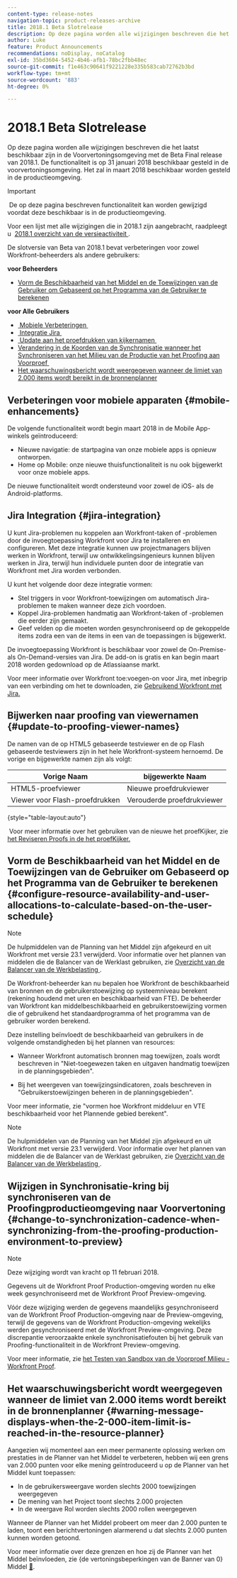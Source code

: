 ```yaml
---
content-type: release-notes
navigation-topic: product-releases-archive
title: 2018.1 Beta Slotrelease
description: Op deze pagina worden alle wijzigingen beschreven die het laatst beschikbaar zijn in de Voorvertoningsomgeving met de Beta Final release van 2018.1. De functionaliteit is op 31 januari 2018 beschikbaar gesteld in de voorvertoningsomgeving. Het zal in maart 2018 beschikbaar worden gesteld in de productieomgeving.
author: Luke
feature: Product Announcements
recommendations: noDisplay, noCatalog
exl-id: 35bd3604-5452-4b46-afb1-78bc2fbb48ec
source-git-commit: f1e463c90641f9221228e335b583cab72762b3bd
workflow-type: tm+mt
source-wordcount: '883'
ht-degree: 0%

---
```


# 2018.1 Beta Slotrelease

Op deze pagina worden alle wijzigingen beschreven die het laatst beschikbaar zijn in de Voorvertoningsomgeving met de Beta Final release van 2018.1. De functionaliteit is op 31 januari 2018 beschikbaar gesteld in de voorvertoningsomgeving. Het zal in maart 2018 beschikbaar worden gesteld in de productieomgeving.

>[!IMPORTANT]
>
> De op deze pagina beschreven functionaliteit kan worden gewijzigd voordat deze beschikbaar is in de productieomgeving.

Voor een lijst met alle wijzigingen die in 2018.1 zijn aangebracht, raadpleegt u  [&#x200B; 2018.1 overzicht van de versieactiviteit &#x200B;](../../../../product-announcements/product-releases/quarterly-release-archive/2018.1-release-activity/2018-1-release-activity-overview.md).

De slotversie van Beta van 2018.1 bevat verbeteringen voor zowel Workfront-beheerders als andere gebruikers:

**voor Beheerders**

* [Vorm de Beschikbaarheid van het Middel en de Toewijzingen van de Gebruiker om Gebaseerd op het Programma van de Gebruiker te berekenen](#configure-resource-availability-and-user-allocations-to-calculate-based-on-the-user-schedule)

**voor Alle Gebruikers**

* [&#x200B; Mobiele Verbeteringen &#x200B;](#mobile-enhancements)
* [&#x200B; Integratie Jira &#x200B;](#jira-integration)
* [&#x200B; Update aan het proefdrukken van kijkernamen &#x200B;](#update-to-proofing-viewer-names)
* [&#x200B; Verandering in de Koorden van de Synchronisatie wanneer het Synchroniseren van het Milieu van de Productie van het Proofing aan Voorproef &#x200B;](#change-to-synchronization-cadence-when-synchronizing-from-the-proofing-production-environment-to-preview)
* [Het waarschuwingsbericht wordt weergegeven wanneer de limiet van 2.000 items wordt bereikt in de bronnenplanner](#warning-message-displays-when-the-2-000-item-limit-is-reached-in-the-resource-planner)

## Verbeteringen voor mobiele apparaten {#mobile-enhancements}

De volgende functionaliteit wordt begin maart 2018 in de Mobile App-winkels geïntroduceerd:

* Nieuwe navigatie: de startpagina van onze mobiele apps is opnieuw ontworpen.
* Home op Mobile: onze nieuwe thuisfunctionaliteit is nu ook bijgewerkt voor onze mobiele apps.

De nieuwe functionaliteit wordt ondersteund voor zowel de iOS- als de Android-platforms.

## Jira Integration {#jira-integration}

U kunt Jira-problemen nu koppelen aan Workfront-taken of -problemen door de invoegtoepassing Workfront voor Jira te installeren en configureren. Met deze integratie kunnen uw projectmanagers blijven werken in Workfront, terwijl uw ontwikkelingsingenieurs kunnen blijven werken in Jira, terwijl hun individuele punten door de integratie van Workfront met Jira worden verbonden.

U kunt het volgende door deze integratie vormen:

* Stel triggers in voor Workfront-toewijzingen om automatisch Jira-problemen te maken wanneer deze zich voordoen.
* Koppel Jira-problemen handmatig aan Workfront-taken of -problemen die eerder zijn gemaakt.
* Geef velden op die moeten worden gesynchroniseerd op de gekoppelde items zodra een van de items in een van de toepassingen is bijgewerkt.

De invoegtoepassing Workfront is beschikbaar voor zowel de On-Premise- als On-Demand-versies van Jira. De add-on is gratis en kan begin maart 2018 worden gedownload op de Atlassiaanse markt.

Voor meer informatie over Workfront toe:voegen-on voor Jira, met inbegrip van een verbinding om het te downloaden, zie [&#x200B; Gebruikend Workfront met Jira.](https://support.workfront.com/hc/en-us/sections/115001130053)

## Bijwerken naar proofing van viewernamen {#update-to-proofing-viewer-names}

De namen van de op HTML5 gebaseerde testviewer en de op Flash gebaseerde testviewers zijn in het hele Workfront-systeem hernoemd. De vorige en bijgewerkte namen zijn als volgt: 

| **Vorige Naam** | **bijgewerkte Naam** |
|---|---|
| HTML5-proefviewer | Nieuwe proefdrukviewer |
| Viewer voor Flash-proefdrukken | Verouderde proefdrukviewer |

{style="table-layout:auto"}

 Voor meer informatie over het gebruiken van de nieuwe het proefKijker, zie [&#x200B; het Reviseren Proofs in de het proefKijker.](https://support.workfront.com/hc/en-us/sections/115000275214)

## Vorm de Beschikbaarheid van het Middel en de Toewijzingen van de Gebruiker om Gebaseerd op het Programma van de Gebruiker te berekenen {#configure-resource-availability-and-user-allocations-to-calculate-based-on-the-user-schedule}

>[!NOTE]
>
>De hulpmiddelen van de Planning van het Middel zijn afgekeurd en uit Workfront met versie 23.1 verwijderd. Voor informatie over het plannen van middelen die de Balancer van de Werklast gebruiken, zie [&#x200B; Overzicht van de Balancer van de Werkbelasting &#x200B;](../../../../resource-mgmt/workload-balancer/overview-workload-balancer.md).

De Workfront-beheerder kan nu bepalen hoe Workfront de beschikbaarheid van bronnen en de gebruikerstoewijzing op systeemniveau berekent (rekening houdend met uren en beschikbaarheid van FTE). De beheerder van Workfront kan middelbeschikbaarheid en gebruikerstoewijzing vormen die of gebruikend het standaardprogramma of het programma van de gebruiker worden berekend.

Deze instelling beïnvloedt de beschikbaarheid van gebruikers in de volgende omstandigheden bij het plannen van resources:

* Wanneer Workfront automatisch bronnen mag toewijzen, zoals wordt beschreven in &quot;Niet-toegewezen taken en uitgaven handmatig toewijzen in de planningsgebieden&quot;.

* Bij het weergeven van toewijzingsindicatoren, zoals beschreven in &quot;Gebruikerstoewijzingen beheren in de planningsgebieden&quot;.

Voor meer informatie, zie &quot;vormen hoe Workfront middeluur en VTE beschikbaarheid voor het Plannende gebied berekent&quot;.

>[!NOTE]
>
>De hulpmiddelen van de Planning van het Middel zijn afgekeurd en uit Workfront met versie 23.1 verwijderd. Voor informatie over het plannen van middelen die de Balancer van de Werklast gebruiken, zie [&#x200B; Overzicht van de Balancer van de Werkbelasting &#x200B;](../../../../resource-mgmt/workload-balancer/overview-workload-balancer.md).


## Wijzigen in Synchronisatie-kring bij synchroniseren van de Proofingproductieomgeving naar Voorvertoning {#change-to-synchronization-cadence-when-synchronizing-from-the-proofing-production-environment-to-preview}

>[!NOTE]
>
>Deze wijziging wordt van kracht op 11 februari 2018.

Gegevens uit de Workfront Proof Production-omgeving worden nu elke week gesynchroniseerd met de Workfront Proof Preview-omgeving.

Vóór deze wijziging werden de gegevens maandelijks gesynchroniseerd van de Workfront Proof Production-omgeving naar de Preview-omgeving, terwijl de gegevens van de Workfront Production-omgeving wekelijks werden gesynchroniseerd met de Workfront Preview-omgeving. Deze discrepantie veroorzaakte enkele synchronisatiefouten bij het gebruik van Proofing-functionaliteit in de Workfront Preview-omgeving. 

Voor meer informatie, zie [&#x200B; het Testen van Sandbox van de Voorproef Milieu - Workfront Proof &#x200B;](../../../../workfront-proof/wp-getstarted/system-information/preview-sandbox.md). 

## Het waarschuwingsbericht wordt weergegeven wanneer de limiet van 2.000 items wordt bereikt in de bronnenplanner {#warning-message-displays-when-the-2-000-item-limit-is-reached-in-the-resource-planner}

Aangezien wij momenteel aan een meer permanente oplossing werken om prestaties in de Planner van het Middel te verbeteren, hebben wij een grens van 2.000 punten voor elke mening geïntroduceerd u op de Planner van het Middel kunt toepassen:

* In de gebruikersweergave worden slechts 2000 toewijzingen weergegeven
* De mening van het Project toont slechts 2.000 projecten
* In de weergave Rol worden slechts 2000 rollen weergegeven

Wanneer de Planner van het Middel probeert om meer dan 2.000 punten te laden, toont een berichtvertoningen alarmerend u dat slechts 2.000 punten kunnen worden getoond.

Voor meer informatie over deze grenzen en hoe zij de Planner van het Middel beïnvloeden, zie {de vertoningsbeperkingen van de Banner van 0} Middel [&#128279;](../../../../resource-mgmt/resource-planning/resource-planner-display-limitations.md).

<!--
<p data-mc-conditions="QuicksilverOrClassic.Draft mode">To participate in our beta program for the Resource Planner performance, see <a href="../../../../product-announcements/betas/resource-planner-performance-beta.md" class="MCXref xref">Resource Planner performance beta </a>.</p>
-->
